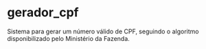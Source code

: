 # gerador_cpf
Sistema para gerar um número válido de CPF, seguindo o algoritmo disponibilizado pelo Ministério da Fazenda.
